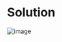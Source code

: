 # Solution
![image](https://user-images.githubusercontent.com/107140572/221651917-e9292c3a-c476-4928-b1c4-1499dbd12c3b.png)
